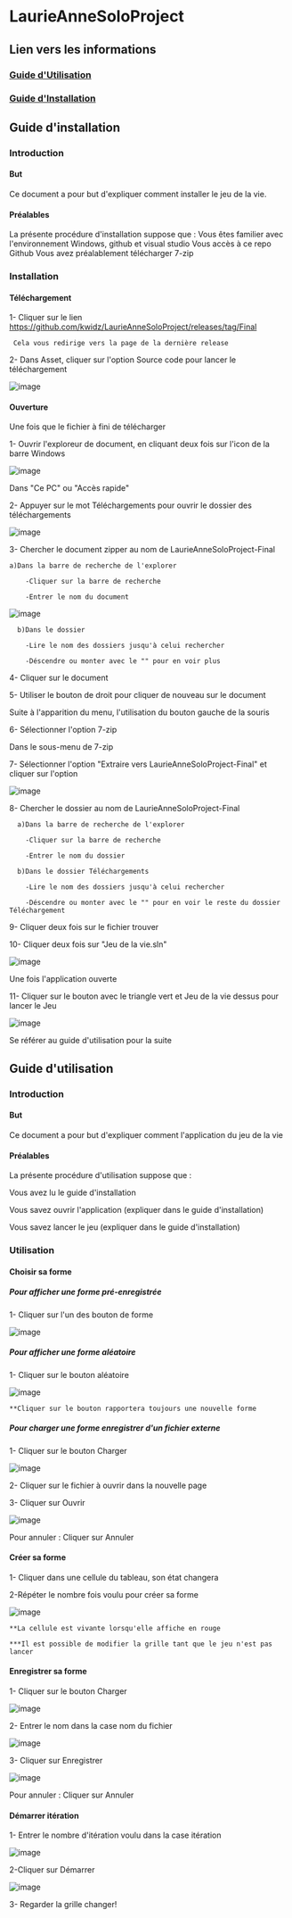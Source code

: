 # LaurieAnneSoloProject

## Lien vers les informations

### [Guide d'Utilisation](https://github.com/kwidz/LaurieAnneSoloProject/blob/main/README.md#guide-dutilisation-1)

### [Guide d'Installation](https://github.com/kwidz/LaurieAnneSoloProject/blob/main/README.md#guide-dinstallation-1)


## Guide d'installation

### Introduction 

#### But 

Ce document a pour but d'expliquer comment installer le jeu de la vie. 

#### Préalables
La présente procédure d'installation suppose que :
  Vous êtes familier avec l'environnement Windows, github et visual studio
  Vous accès à ce repo Github
  Vous avez préalablement télécharger 7-zip

### Installation 

#### Téléchargement

  1- Cliquer sur le lien https://github.com/kwidz/LaurieAnneSoloProject/releases/tag/Final
     
     Cela vous redirige vers la page de la dernière release 
      
  2- Dans Asset, cliquer sur l'option Source code pour lancer le téléchargement 
  
  ![image](https://github.com/kwidz/LaurieAnneSoloProject/blob/main/What/Photo/githubTel.png)
  
#### Ouverture
Une fois que le fichier à fini de télécharger

  1- Ouvrir l'exploreur de document, en cliquant deux fois sur l'icon de la barre Windows
  
   ![image](https://github.com/kwidz/LaurieAnneSoloProject/blob/main/What/Photo/ExploreurFichier.png)
  
  Dans "Ce PC" ou "Accès rapide"
  
  2- Appuyer sur le mot Téléchargements pour ouvrir le dossier des téléchargements
  
  ![image](https://github.com/kwidz/LaurieAnneSoloProject/blob/main/What/Photo/T%C3%A9l%C3%A9chargements.png)
  
  3- Chercher le document zipper au nom de LaurieAnneSoloProject-Final 
    
    a)Dans la barre de recherche de l'explorer
    
        -Cliquer sur la barre de recherche
      
        -Entrer le nom du document
        
![image](https://github.com/kwidz/LaurieAnneSoloProject/blob/main/What/Photo/Recherche.PNG)
        
      b)Dans le dossier
    
        -Lire le nom des dossiers jusqu'à celui rechercher
      
        -Déscendre ou monter avec le "" pour en voir plus
      
  4- Cliquer sur le document
   
  5- Utiliser le bouton de droit pour cliquer de nouveau sur le document
   
  Suite à l'apparition du menu, l'utilisation du bouton gauche de la souris
   
  6- Sélectionner l'option 7-zip
   
  Dans le sous-menu de 7-zip
   
  7- Sélectionner l'option "Extraire vers LaurieAnneSoloProject-Final" et cliquer sur l'option
  
  ![image](https://github.com/kwidz/LaurieAnneSoloProject/blob/main/What/Photo/7zip.png)
   
  8- Chercher le dossier au nom de LaurieAnneSoloProject-Final 
  
      a)Dans la barre de recherche de l'explorer
    
        -Cliquer sur la barre de recherche
      
        -Entrer le nom du dossier
      
      b)Dans le dossier Téléchargements
    
        -Lire le nom des dossiers jusqu'à celui rechercher
      
        -Déscendre ou monter avec le "" pour en voir le reste du dossier Téléchargement
        
   9- Cliquer deux fois sur le fichier trouver
     
   10- Cliquer deux fois sur "Jeu de la vie.sln"
   
   ![image](https://github.com/kwidz/LaurieAnneSoloProject/blob/main/What/Photo/ouvrirVisual.PNG)
   
   Une fois l'application ouverte
   
   11- Cliquer sur le bouton avec le triangle vert et Jeu de la vie dessus pour lancer le Jeu
    
   ![image](https://github.com/kwidz/LaurieAnneSoloProject/blob/main/What/Photo/DessusVisual.PNG)
    
 Se référer au guide d'utilisation pour la suite
        
   
## Guide d'utilisation

### Introduction 

#### But 

Ce document a pour but d'expliquer comment l'application du jeu de la vie

#### Préalables
La présente procédure d'utilisation suppose que :

  Vous avez lu le guide d'installation
  
  Vous savez ouvrir l'application (expliquer dans le guide d'installation)
  
  Vous savez lancer le jeu (expliquer dans le guide d'installation)
  

### Utilisation

#### Choisir sa forme

##### Pour afficher une forme pré-enregistrée

1- Cliquer sur l'un des bouton de forme 

![image](https://github.com/kwidz/LaurieAnneSoloProject/blob/main/What/Photo/Configuration%20Forme.PNG)
        
##### Pour  afficher une forme aléatoire

1- Cliquer sur le bouton aléatoire

![image](https://github.com/kwidz/LaurieAnneSoloProject/blob/main/What/Photo/Configuration%20Al%C3%A9atoire.PNG)

    **Cliquer sur le bouton rapportera toujours une nouvelle forme
 
##### Pour charger une forme enregistrer d'un fichier externe

1- Cliquer sur le bouton Charger

![image](https://github.com/kwidz/LaurieAnneSoloProject/blob/main/What/Photo/Configuration%20Charger.PNG)

2- Cliquer sur le fichier à ouvrir dans la nouvelle page

3- Cliquer sur Ouvrir

![image](https://github.com/kwidz/LaurieAnneSoloProject/blob/main/What/Photo/ChargerFichier.png)

  Pour annuler : Cliquer sur Annuler
 
 #### Créer sa forme
 
 1- Cliquer dans une cellule du tableau, son état changera
 
 2-Répéter le nombre fois voulu pour créer sa forme
 
 ![image](https://github.com/kwidz/LaurieAnneSoloProject/blob/main/What/Photo/JeuComplet.PNG)
 
    **La cellule est vivante lorsqu'elle affiche en rouge
    
    ***Il est possible de modifier la grille tant que le jeu n'est pas lancer


 #### Enregistrer sa forme
 
 1- Cliquer sur le bouton Charger

![image](https://github.com/kwidz/LaurieAnneSoloProject/blob/main/What/Photo/Configuration%20Enregistrer.PNG)

2- Entrer le nom dans la case nom du fichier

![image](https://github.com/kwidz/LaurieAnneSoloProject/blob/main/What/Photo/EnregistrerEntrer.PNG)

3- Cliquer sur Enregistrer

![image](https://github.com/kwidz/LaurieAnneSoloProject/blob/main/What/Photo/Enregistrer.PNG)

  Pour annuler : Cliquer sur Annuler
  
#### Démarrer itération

1- Entrer le nombre d'itération voulu dans la case itération

![image](https://github.com/kwidz/LaurieAnneSoloProject/blob/main/What/Photo/Iteration.PNG)

2-Cliquer sur Démarrer

![image](https://github.com/kwidz/LaurieAnneSoloProject/blob/main/What/Photo/Demarrer.PNG)

3- Regarder la grille changer! 
